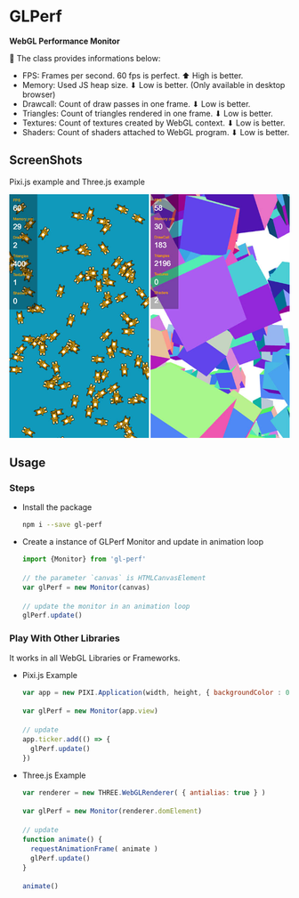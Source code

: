 # GLPerf

**WebGL Performance Monitor**

🚀 The class provides informations below:

- FPS: Frames per second. 60 fps is perfect. ⬆ High is better.
- Memory: Used JS heap size. ⬇ Low is better. (Only available in desktop browser)
- Drawcall: Count of draw passes in one frame. ⬇ Low is better.
- Triangles: Count of triangles rendered in one frame. ⬇ Low is better.
- Textures: Count of textures created by WebGL context. ⬇ Low is better.
- Shaders: Count of shaders attached to WebGL program. ⬇ Low is better.

## ScreenShots

Pixi.js example and Three.js example

![ScreenShots](https://github.com/eyworldwide/GLPerf/blob/master/screenshot.jpg)

## Usage

### Steps

* Install the package
  ```bash
  npm i --save gl-perf
  ```

* Create a instance of GLPerf Monitor and update in animation loop
  ```javascript
  import {Monitor} from 'gl-perf'

  // the parameter `canvas` is HTMLCanvasElement
  var glPerf = new Monitor(canvas)

  // update the monitor in an animation loop
  glPerf.update()
  ```

### Play With Other Libraries

It works in all WebGL Libraries or Frameworks.

- Pixi.js Example 

  ```javascript
  var app = new PIXI.Application(width, height, { backgroundColor : 0x1099bb })

  var glPerf = new Monitor(app.view)

  // update
  app.ticker.add(() => {
    glPerf.update()
  })

  ```

- Three.js Example 

  ```javascript
  var renderer = new THREE.WebGLRenderer( { antialias: true } )

  var glPerf = new Monitor(renderer.domElement)

  // update
  function animate() {
    requestAnimationFrame( animate )
    glPerf.update()
  }

  animate()
  ```
